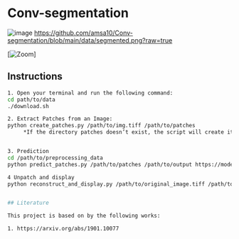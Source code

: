 # Conv-segmentation
![image](https://github.com/user-attachments/assets/b1c112f5-9210-4159-8c23-123c1604fe6d)
https://github.com/amsa10/Conv-segmentation/blob/main/data/segmented.png?raw=true

[![Zoom](https://github.com/amsa10/Conv-segmentation/blob/main/data/original_segm.png)]



## Instructions 
```bash
1. Open your terminal and run the following command: 
cd path/to/data
./download.sh

2. Extract Patches from an Image: 
python create_patches.py /path/to/img.tiff /path/to/patches
     *If the directory patches doesn’t exist, the script will create it.


3. Prediction
cd /path/to/preprocessing_data
python predict_patches.py /path/to/patches /path/to/output https://model/download

4 Unpatch and display
python reconstruct_and_display.py /path/to/original_image.tiff /path/to/predictions.npy /path/to/output/segmented.png


## Literature

This project is based on by the following works: 

1. https://arxiv.org/abs/1901.10077

 


